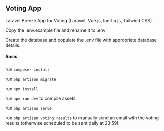 ## Voting App

Laravel Breeze App for Voting (Laravel, Vue.js, Inertia.js, Tailwind CSS)

Copy the .env.example file and rename it to .env

Create the database and populate the .env file with appropriate database details.

##### Basic

run `composer install`

run `php artisan migrate`

run `npm install`

run `npm run dev` to compile assets

run `php artisan serve`

run `php artisan voting:results` to manually send an email with the voting results (otherwise scheduled to be sent daily at 23:59)
